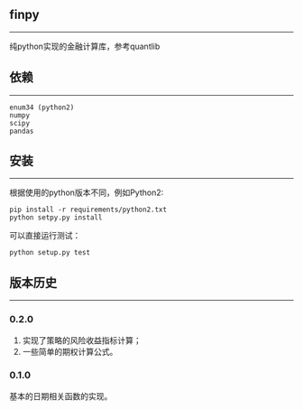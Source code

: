 ﻿## finpy
-------------

纯python实现的金融计算库，参考quantlib

## 依赖
-------------

~~~
enum34 (python2)
numpy
scipy
pandas
~~~

## 安装
-------------

根据使用的python版本不同，例如Python2:

~~~
pip install -r requirements/python2.txt
python setpy.py install
~~~

可以直接运行测试：
~~~
python setup.py test
~~~

## 版本历史
-------------

### 0.2.0

1. 实现了策略的风险收益指标计算；
2. 一些简单的期权计算公式。

### 0.1.0

基本的日期相关函数的实现。

